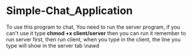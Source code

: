 # Simple-Chat_Application
To use this program to chat, You need to run the server program, if you can't use it type **chmod +x client/server** then you can run it
remember to run server first, then run client, when you type in the client, the line you type will show in the server tab \nawd 

